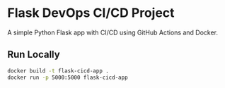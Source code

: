 # Flask DevOps CI/CD Project

A simple Python Flask app with CI/CD using GitHub Actions and Docker.

## Run Locally
```bash
docker build -t flask-cicd-app .
docker run -p 5000:5000 flask-cicd-app
